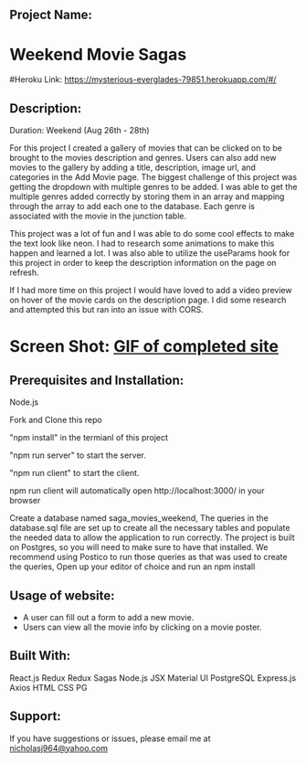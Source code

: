 ## Project Name:
# Weekend Movie Sagas

#Heroku Link:
https://mysterious-everglades-79851.herokuapp.com/#/

## Description:
Duration: Weekend (Aug 26th - 28th)

For this project I created a gallery of movies that can be clicked on to be brought to the movies description and genres. Users can also add new movies to the gallery by adding a title, description, image url, and categories in the Add Movie page. The biggest challenge of this project was getting the dropdown with multiple genres to be added. I was able to get the multiple genres added correctly by storing them in an array and mapping through the array to add each one to the database. Each genre is associated with the movie in the junction table.

This project was a lot of fun and I was able to do some cool effects to make the text look like neon. I had to research some animations to make this happen and learned a lot. I was also able to utilize the useParams hook for this project in order to keep the description information on the page on refresh.

If I had more time on this project I would have loved to add a video preview on hover of the movie cards on the description page. I did some research and attempted this but ran into an issue with CORS. 

# Screen Shot: [GIF of completed site](public/images/movie-saga-gif.gif)

## Prerequisites and Installation:

Node.js

Fork and Clone this repo

"npm install" in the termianl of this project

"npm run server" to start the server.

"npm run client" to start the client.

npm run client will automatically open http://localhost:3000/ in your browser

Create a database named saga_movies_weekend, The queries in the database.sql file are set up to create all the necessary tables and populate the needed data to allow the application to run correctly. The project is built on Postgres, so you will need to make sure to have that installed. We recommend using Postico to run those queries as that was used to create the queries, Open up your editor of choice and run an npm install

## Usage of website:

- A user can fill out a form to add a new movie.
- Users can view all the movie info by clicking on a movie poster.

## Built With:

React.js
Redux
Redux Sagas
Node.js
JSX
Material UI
PostgreSQL
Express.js
Axios
HTML
CSS
PG

## Support:

If you have suggestions or issues, please email me at nicholasj964@yahoo.com
